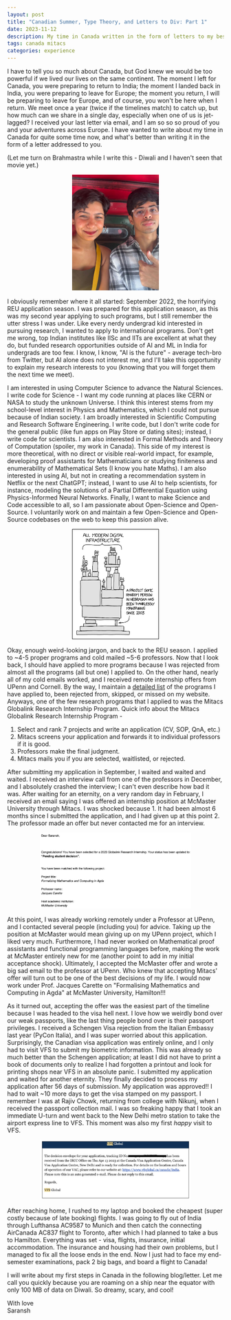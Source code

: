 ```yaml
---
layout: post
title: "Canadian Summer, Type Theory, and Letters to Div: Part 1"
date: 2023-11-12
description: My time in Canada written in the form of letters to my best friend
tags: canada mitacs
categories: experience
---
```


I have to tell you so much about Canada, but God knew we would be too powerful if we lived our lives on the same continent. The moment I left for Canada, you were preparing to return to India; the moment I landed back in India, you were preparing to leave for Europe; the moment you return, I will be preparing to leave for Europe, and of course, you won't be here when I return. We meet once a year (twice if the timelines match) to catch up, but how much can we share in a single day, especially when one of us is jet-lagged? I received your last letter via email, and I am so so so proud of you and your adventures across Europe. I have wanted to write about my time in Canada for quite some time now, and what's better than writing it in the form of a letter addressed to you.

(Let me turn on Brahmastra while I write this - Diwali and I haven't seen that movie yet.)

<p align="center">
    <img src="/assets/img/blogs/2023-11-25-canadian-summer-type-theory-and-letters-to-div-1/div-and-me.jpg" width="40%"/>
</p>

I obviously remember where it all started: September 2022, the horrifying REU application season. I was prepared for this application season, as this was my second year applying to such programs, but I still remember the utter stress I was under. Like every nerdy undergrad kid interested in pursuing research, I wanted to apply to international programs. Don't get me wrong, top Indian institutes like IISc and IITs are excellent at what they do, but funded research opportunities outside of AI and ML in India for undergrads are too few. I know, I know, "AI is the future" - average tech-bro from Twitter, but AI alone does not interest me, and I'll take this opportunity to explain my research interests to you (knowing that you will forget them the next time we meet).

I am interested in using Computer Science to advance the Natural Sciences. I write code for Science - I want my code running at places like CERN or NASA to study the unknown Universe. I think this interest stems from my school-level interest in Physics and Mathematics, which I could not pursue because of Indian society. I am broadly interested in Scientific Computing and Research Software Engineering. I write code, but I don't write code for the general public (like fun apps on Play Store or dating sites); instead, I write code for scientists. I am also interested in Formal Methods and Theory of Computation (spoiler, my work in Canada). This side of my interest is more theoretical, with no direct or visible real-world impact, for example, developing proof assistants for Mathematicians or studying finiteness and enumerability of Mathematical Sets (I know you hate Maths). I am also interested in using AI, but not in creating a recommendation system in Netflix or the next ChatGPT; instead, I want to use AI to help scientists, for instance, modeling the solutions of a Partial Differential Equation using Physics-Informed Neural Networks. Finally, I want to make Science and Code accessible to all, so I am passionate about Open-Science and Open-Source. I voluntarily work on and maintain a few Open-Science and Open-Source codebases on the web to keep this passion alive.

<p align="center">
    <a href="https://xkcd.com/2347/"><img src="/assets/img/blogs/2023-11-25-canadian-summer-type-theory-and-letters-to-div-1/xkcd-oss-meme.png" width="40%"/></a>
</p>

Okay, enough weird-looking jargon, and back to the REU season. I applied to ~4-5 proper programs and cold mailed ~5-6 professors. Now that I look back, I should have applied to more programs because I was rejected from almost all the programs (all but one) I applied to. On the other hand, nearly all of my cold emails worked, and I received remote internship offers from UPenn and Cornell. By the way, I maintain a [detailed list](https://saransh-cpp.github.io/ResearchPrograms/) of the programs I have applied to, been rejected from, skipped, or missed on my website. Anyways, one of the few research programs that I applied to was the Mitacs Globalink Research Internship Program. Quick info about the Mitacs Globalink Research Internship Program -

1. Select and rank 7 projects and write an application (CV, SOP, QnA, etc.)
2. Mitacs screens your application and forwards it to individual professors if it is good.
3. Professors make the final judgment.
4. Mitacs mails you if you are selected, waitlisted, or rejected.

After submitting my application in September, I waited and waited and waited. I received an interview call from one of the professors in December, and I absolutely crashed the interview; I can't even describe how bad it was. After waiting for an eternity, on a very random day in February, I received an email saying I was offered an internship position at McMaster University through Mitacs. I was shocked because 1. It had been almost 6 months since I submitted the application, and I had given up at this point 2. The professor made an offer but never contacted me for an interview.

<p align="center">
    <img src="/assets/img/blogs/2023-11-25-canadian-summer-type-theory-and-letters-to-div-1/mitacs-acceptance.png" width="70%"/>
</p>

At this point, I was already working remotely under a Professor at UPenn, and I contacted several people (including you) for advice. Taking up the position at McMaster would mean giving up on my UPenn project, which I liked very much. Furthermore, I had never worked on Mathematical proof assistants and functional programming languages before, making the work at McMaster entirely new for me (another point to add in my initial acceptance shock). Ultimately, I accepted the McMaster offer and wrote a big sad email to the professor at UPenn. Who knew that accepting Mitacs' offer will turn out to be one of the best decisions of my life. I would now work under Prof. Jacques Carette on "Formalising Mathematics and Computing in Agda" at McMaster University, Hamilton!!!

As it turned out, accepting the offer was the easiest part of the timeline because I was headed to the visa hell next. I love how we weirdly bond over our weak passports, like the last thing people bond over is their passport privileges. I received a Schengen Visa rejection from the Italian Embassy last year (PyCon Italia), and I was super worried about this application. Surprisingly, the Canadian visa application was entirely online, and I only had to visit VFS to submit my biometric information. This was already so much better than the Schengen application; at least I did not have to print a book of documents only to realize I had forgotten a printout and look for printing shops near VFS in an absolute panic. I submitted my application and waited for another eternity. They finally decided to process my application after 56 days of submission. My application was approved!! I had to wait ~10 more days to get the visa stamped on my passport. I remember I was at Rajiv Chowk, returning from college with Nikunj, when I received the passport collection mail. I was so freaking happy that I took an immediate U-turn and went back to the New Delhi metro station to take the airport express line to VFS. This moment was also my first *happy* visit to VFS.

<p align="center">
    <img src="/assets/img/blogs/2023-11-25-canadian-summer-type-theory-and-letters-to-div-1/vfs-acceptance.jpeg" width="70%"/>
</p>

After reaching home, I rushed to my laptop and booked the cheapest (super costly because of late booking) flights. I was going to fly out of India through Lufthansa AC9587 to Munich and then catch the connecting AirCanada AC837 flight to Toronto, after which I had planned to take a bus to Hamilton. Everything was set - visa, flights, insurance, initial accommodation. The insurance and housing had their own problems, but I managed to fix all the loose ends in the end. Now I just had to face my end-semester examinations, pack 2 big bags, and board a flight to Canada!

I will write about my first steps in Canada in the following blog/letter. Let me call you quickly because you are roaming on a ship near the equator with only 100 MB of data on Diwali. So dreamy, scary, and cool!

With love <br>
Saransh
